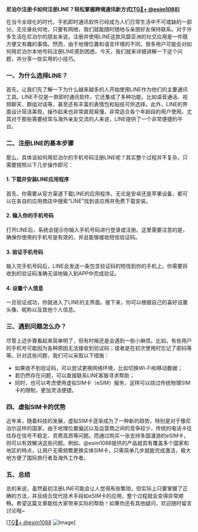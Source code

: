 **尼泊尔注册卡如何注册LINE？轻松掌握跨境通讯新方式[[TG💪+ @esim1088](https://t.me/s/esim1088)]**

在当今全球化的时代，手机即时通讯软件已经成为人们日常生活中不可或缺的一部分。无论身处何地，只要有网络，我们就能随时随地与亲朋好友保持联系。对于许多生活在尼泊尔的朋友来说，注册并使用LINE这款风靡亚洲的社交应用是一件既方便又有趣的事情。然而，由于地理位置和语言环境的不同，很多用户可能会对如何用尼泊尔本地号码注册LINE感到困惑。今天，我们就来详细讲解一下这个问题，并分享一些实用的小技巧。

### 一、为什么选择LINE？

首先，让我们先了解一下为什么越来越多的人开始使用LINE作为他们的主要通讯工具。LINE不仅是一款即时通讯软件，它还集成了多种功能，比如语音通话、视频聊天、群组对话等，甚至还有丰富的表情包和贴纸可供选择。此外，LINE的界面设计简洁美观，操作起来也非常直观易懂，非常适合各个年龄段的用户使用。尤其对于那些需要经常与海外亲友交流的人来说，LINE提供了一个非常便捷的平台。

### 二、注册LINE的基本步骤

那么，具体该如何用尼泊尔的手机号码注册LINE呢？其实整个过程并不复杂，只需要按照以下几步操作即可：

#### 1. 下载并安装LINE应用程序
首先，你需要从官方渠道下载LINE的应用程序。无论是安卓还是苹果设备，都可以在各自的应用商店中搜索“LINE”找到该应用并免费下载安装。

#### 2. 输入你的手机号码
打开LINE后，系统会提示你输入手机号码进行登录或注册。这里需要注意的是，确保你使用的手机号是有效的，并且能够接收短信验证码。

#### 3. 验证手机号码
输入完手机号码后，LINE会发送一条包含验证码的短信到你的手机上。你需要将收到的验证码准确无误地输入到APP中完成验证。

#### 4. 设置个人信息
一旦验证成功，你就进入了LINE的主界面。接下来，你可以根据自己的喜好设置头像、昵称以及其他个人信息。

### 三、遇到问题怎么办？

尽管上述步骤看起来简单明了，但有时候还是会遇到一些小麻烦。比如，有些用户的手机号可能因为各种原因无法接收到验证码；或者是在初次使用时忘记了密码等等。针对这些问题，我们可以采取以下措施：

- 如果收不到验证码，可以尝试更换网络环境，比如切换Wi-Fi和移动数据；
- 若仍然存在问题，可以直接联系LINE客服寻求帮助；
- 同时，也可以考虑使用虚拟SIM卡（eSIM）服务，这样可以绕过传统物理SIM卡的限制，更加灵活便捷。

### 四、虚拟SIM卡的优势

近年来，随着科技的发展，虚拟SIM卡逐渐成为了一种新的趋势。特别是对于像尼泊尔这样的国家，由于地理位置偏远以及运营商之间的竞争较少，传统的电话卡往往存在信号不稳定、资费高昂等问题。而通过购买一张支持多国漫游的eSIM卡，则可以有效解决这些问题。例如，@esim1088提供的产品就具有覆盖多个国家和地区的特点，让用户无需频繁更换实体SIM卡，只需简单几步就能完成激活，极大地方便了国际旅行者及海外工作者。

### 五、总结

总的来说，虽然最初注册LINE可能会让人觉得有些繁琐，但实际上只要掌握了正确的方法，并且结合现代技术手段如eSIM卡的应用，整个过程就会变得异常顺畅。希望这篇文章能给大家带来实际的帮助！如果你还有其他疑问，欢迎随时留言讨论哦~ 

[[TG💪+ @esim1088](https://t.me/s/esim1088) ![Image](https://i.postimg.cc/4NQfJmqS/Snipaste-2025-05-13-00-14-12.png)]